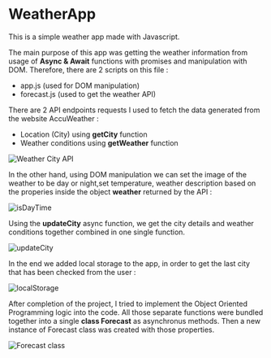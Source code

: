 # WeatherApp
 This is a simple weather app made with Javascript.
 
 The main purpose of this app was getting the weather information from usage of **Async & Await** functions with promises and manipulation with DOM. 
 Therefore, there are 2 scripts on this file : 
 - app.js (used for DOM manipulation)
 - forecast.js (used to get the weather API) 
  
 
 There are 2 API endpoints requests I used to fetch the data generated from the website AccuWeather : 
 
 - Location (City) using **getCity** function
 - Weather conditions using **getWeather** function

![Weather   City API](https://user-images.githubusercontent.com/44265863/132055189-bfa11c46-e4c4-4f19-8d7b-40fae87dd5d4.jpg)



In the other hand, using DOM manipulation we can set the image of the weather to be day or night,set temperature, weather description based on the properies inside the object **weather** returned by the API :

![isDayTime](https://user-images.githubusercontent.com/44265863/132056634-820c6ae2-2fe3-401a-a761-e7f4e376aa46.jpg)


 Using the **updateCity** async function, we get the city details and weather conditions together combined in one single function.
 
 ![updateCity](https://user-images.githubusercontent.com/44265863/132057320-8db2e01e-52ae-4bf3-869c-b705873f7fa7.jpg)

 In the end we added local storage to the app, in order to get the last city that has been checked from the user :
 
 ![localStorage](https://user-images.githubusercontent.com/44265863/132099390-96184ce5-0e3f-42a1-8507-a72da09e7ad0.jpg)

 
After completion of the project, I tried to implement the Object Oriented Programming logic into the code. 
All those separate functions were bundled together into a single **class Forecast**  as asynchronus methods. 
Then a new instance of Forecast class was created with those properties.

![Forecast class](https://user-images.githubusercontent.com/44265863/132309419-9bcdb27b-0a6e-40f7-9a1a-2315fa77fa46.jpg)



